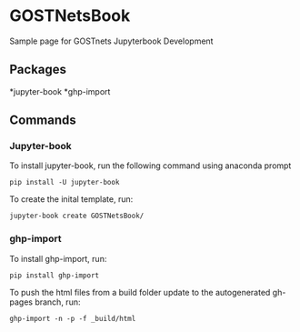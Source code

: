 # GOSTNetsBook
Sample page for GOSTnets Jupyterbook Development

## Packages
*jupyter-book
*ghp-import

## Commands
### Jupyter-book
To install jupyter-book, run the following command using anaconda prompt
```
pip install -U jupyter-book
```
To create the inital template, run:
```
jupyter-book create GOSTNetsBook/
```

### ghp-import
To install ghp-import, run:
```
pip install ghp-import
```

To push the html files from a build folder update to the autogenerated gh-pages branch, run:
```
ghp-import -n -p -f _build/html
```
